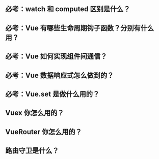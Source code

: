 ## 必考：watch 和 computed 区别是什么？
## 必考：Vue 有哪些生命周期钩子函数？分别有什么用？
## 必考：Vue 如何实现组件间通信？
## 必考：Vue 数据响应式怎么做到的？
## 必考：Vue.set 是做什么用的？
## Vuex 你怎么用的？
## VueRouter 你怎么用的？
## 路由守卫是什么？